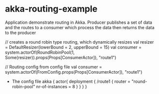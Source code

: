 # akka-routing-example

Application demonstrate routing in Akka. Producer publishes a set of data and the routes to a consumer which process the data then returns the data to the producer

// creates a round robin type routing, which dynamically resizes
val resizer = DefaultResizer(lowerBound = 2, upperBound = 15)
val consumer = system.actorOf(RoundRobinPool(1, Some(resizer)).props(Props[ConsumerActor]), "route1") 


// Routing config from config file 
val consumer = system.actorOf(FromConfig.props(Props[ConsumerActor]), "route1")

- The config file
akka {
  actor{
    deployment {
      /route1 {
      router = "round-robin-pool"
      nr-of-instances = 8
      }
    }
  }
}
